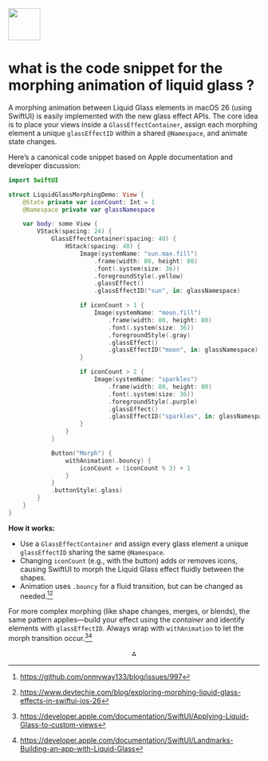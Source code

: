 <img src="https://r2cdn.perplexity.ai/pplx-full-logo-primary-dark%402x.png" style="height:64px;margin-right:32px"/>

# what is the code snippet for the morphing animation of liquid glass ?

A morphing animation between Liquid Glass elements in macOS 26 (using SwiftUI) is easily implemented with the new glass effect APIs. The core idea is to place your views inside a `GlassEffectContainer`, assign each morphing element a unique `glassEffectID` within a shared `@Namespace`, and animate state changes.

Here’s a canonical code snippet based on Apple documentation and developer discussion:

```swift
import SwiftUI

struct LiquidGlassMorphingDemo: View {
    @State private var iconCount: Int = 1
    @Namespace private var glassNamespace

    var body: some View {
        VStack(spacing: 24) {
            GlassEffectContainer(spacing: 40) {
                HStack(spacing: 40) {
                    Image(systemName: "sun.max.fill")
                        .frame(width: 80, height: 80)
                        .font(.system(size: 36))
                        .foregroundStyle(.yellow)
                        .glassEffect()
                        .glassEffectID("sun", in: glassNamespace)

                    if iconCount > 1 {
                        Image(systemName: "moon.fill")
                            .frame(width: 80, height: 80)
                            .font(.system(size: 36))
                            .foregroundStyle(.gray)
                            .glassEffect()
                            .glassEffectID("moon", in: glassNamespace)
                    }

                    if iconCount > 2 {
                        Image(systemName: "sparkles")
                            .frame(width: 80, height: 80)
                            .font(.system(size: 36))
                            .foregroundStyle(.purple)
                            .glassEffect()
                            .glassEffectID("sparkles", in: glassNamespace)
                    }
                }
            }

            Button("Morph") {
                withAnimation(.bouncy) {
                    iconCount = (iconCount % 3) + 1
                }
            }
            .buttonStyle(.glass)
        }
    }
}
```

**How it works:**

- Use a `GlassEffectContainer` and assign every glass element a unique `glassEffectID` sharing the same `@Namespace`.
- Changing `iconCount` (e.g., with the button) adds or removes icons, causing SwiftUI to morph the Liquid Glass effect fluidly between the shapes.
- Animation uses `.bouncy` for a fluid transition, but can be changed as needed.[^1][^2]

For more complex morphing (like shape changes, merges, or blends), the same pattern applies—build your effect using the *container* and identify elements with `glassEffectID`. Always wrap with `withAnimation` to let the morph transition occur.[^3][^4]

<div style="text-align: center">⁂</div>

[^1]: https://github.com/onmyway133/blog/issues/997

[^2]: https://www.devtechie.com/blog/exploring-morphing-liquid-glass-effects-in-swiftui-ios-26

[^3]: https://developer.apple.com/documentation/SwiftUI/Applying-Liquid-Glass-to-custom-views

[^4]: https://developer.apple.com/documentation/SwiftUI/Landmarks-Building-an-app-with-Liquid-Glass

[^5]: https://www.reddit.com/r/webdev/comments/1lblqlu/i_made_10_apple_liquid_glass_code_snippets/

[^6]: https://www.youtube.com/watch?v=UiG9dkYqNes

[^7]: https://gist.github.com/samhenrigold/7255ed81aed8c41f0b3a7f3dde9d6022

[^8]: https://github.com/GetStream/awesome-liquid-glass

[^9]: https://www.youtube.com/watch?v=Qutp-v-g2Iw

[^10]: https://developer.apple.com/videos/play/wwdc2025/284/

[^11]: https://swiftuisnippets.wordpress.com/2025/06/14/introducing-liquid-glass-the-new-look-feel-of-apple-platforms/

[^12]: https://www.apple.com/newsroom/2025/06/apple-introduces-a-delightful-and-elegant-new-software-design/

[^13]: https://www.youtube.com/watch?v=sEi9T5eZO1c

